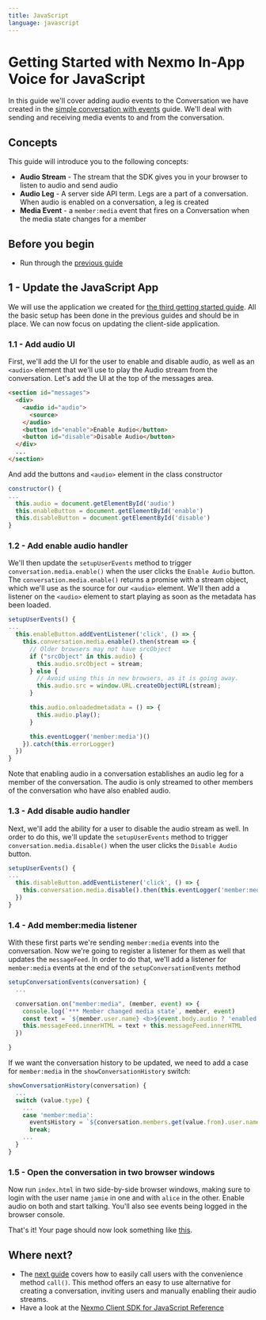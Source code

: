 ```yaml
---
title: JavaScript
language: javascript
---
```


# Getting Started with Nexmo In-App Voice for JavaScript

In this guide we'll cover adding audio events to the Conversation we have created in the [simple conversation with events](/client-sdk/in-app-messaging/guides/utilizing-events/javascript) guide. We'll deal with sending and receiving  media events to and from the conversation.

## Concepts

This guide will introduce you to the following concepts:

- **Audio Stream** - The stream that the SDK gives you in your browser to listen to audio and send audio
- **Audio Leg** - A server side API term. Legs are a part of a conversation. When audio is enabled on a conversation, a leg is created
- **Media Event** - a `member:media` event that fires on a Conversation when the media state changes for a member

## Before you begin

- Run through the [previous guide](/client-sdk/in-app-messaging/guides/utilizing-events/javascript)

## 1 - Update the JavaScript App

We will use the application we created for [the third getting started guide](/client-sdk/in-app-messaging/guides/utilizing-events/javascript). All the basic setup has been done in the previous guides and should be in place. We can now focus on updating the client-side application.

### 1.1 - Add audio UI

First, we'll add the UI for the user to enable and disable audio, as well as an `<audio>` element that we'll use to play the Audio stream from the conversation. Let's add the UI at the top of the messages area.

```html
<section id="messages">
  <div>
    <audio id="audio">
      <source>
    </audio>
    <button id="enable">Enable Audio</button>
    <button id="disable">Disable Audio</button>
  </div>
  ...
</section>

```

And add the buttons and `<audio>` element in the class constructor

```javascript
constructor() {
...
  this.audio = document.getElementById('audio')
  this.enableButton = document.getElementById('enable')
  this.disableButton = document.getElementById('disable')
}
```

### 1.2 - Add enable audio handler

We'll then update the `setupUserEvents` method to trigger `conversation.media.enable()` when the user clicks the `Enable Audio` button. The `conversation.media.enable()` returns a promise with a stream object, which we'll use as the source for our `<audio>` element. We'll then add a listener on the `<audio>` element to start playing as soon as the metadata has been loaded. 

```javascript
setupUserEvents() {
...
  this.enableButton.addEventListener('click', () => {
    this.conversation.media.enable().then(stream => {
      // Older browsers may not have srcObject
      if ("srcObject" in this.audio) {
        this.audio.srcObject = stream;
      } else {
        // Avoid using this in new browsers, as it is going away.
        this.audio.src = window.URL.createObjectURL(stream);
      }

      this.audio.onloadedmetadata = () => {
        this.audio.play();
      }

      this.eventLogger('member:media')()
    }).catch(this.errorLogger)
  })
}
```

Note that enabling audio in a conversation establishes an audio leg for a member of the conversation. The audio is only streamed to other members of the conversation who have also enabled audio. 

### 1.3 - Add disable audio handler

Next, we'll add the ability for a user to disable the audio stream as well. In order to do this, we'll update the `setupUserEvents` method to trigger `conversation.media.disable()` when the user clicks the `Disable Audio` button.

```javascript
setupUserEvents() {
...
  this.disableButton.addEventListener('click', () => {
    this.conversation.media.disable().then(this.eventLogger('member:media')).catch(this.errorLogger)
  })
}
```

### 1.4 - Add member:media listener

With these first parts we're sending `member:media` events into the conversation. Now we're going to register a listener for them as well that updates the `messageFeed`. In order to do that, we'll add a listener for `member:media` events at the end of the `setupConversationEvents` method

```javascript
setupConversationEvents(conversation) {
  ...

  conversation.on("member:media", (member, event) => {
    console.log(`*** Member changed media state`, member, event)
    const text = `${member.user.name} <b>${event.body.audio ? 'enabled' : 'disabled'} audio in the conversation</b><br>`
    this.messageFeed.innerHTML = text + this.messageFeed.innerHTML
  })

}
```

If we want the conversation history to be updated, we need to add a case for `member:media` in the `showConversationHistory` switch:

```javascript
showConversationHistory(conversation) {
  ...
  switch (value.type) {
    ...
    case 'member:media':
      eventsHistory = `${conversation.members.get(value.from).user.name} @ ${date}: <b>${value.body.audio ? "enabled" : "disabled"} audio</b><br>` + eventsHistory
      break;
    ...
  }
}
```


### 1.5 - Open the conversation in two browser windows

Now run `index.html` in two side-by-side browser windows, making sure to login with the user name `jamie` in one and with `alice` in the other. Enable audio on both and start talking. You'll also see events being logged in the browser console.

That's it! Your page should now look something like [this](https://github.com/Nexmo/stitch-js-quickstart/blob/master/enable-audio/index.html).

## Where next?
- The [next guide](/client-sdk/in-app-voice/guides/calling-users) covers how to easily call users with the convenience method `call()`. This method offers an easy to use alternative for creating a conversation, inviting users and manually enabling their audio streams.
- Have a look at the <a href="/sdk/stitch/javascript/" target="_blank">Nexmo Client SDK for JavaScript Reference</a>
